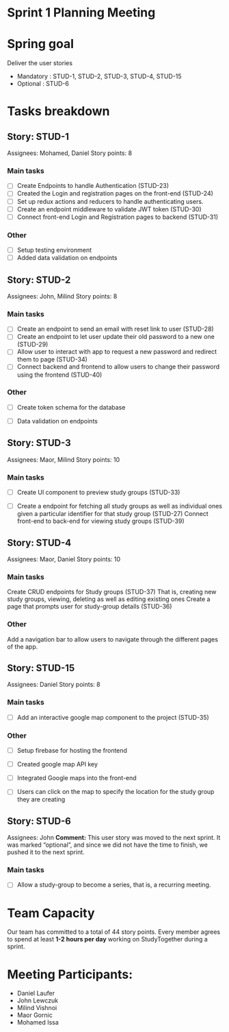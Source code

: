 # Sprint 1 Planning Meeting

# Spring goal 
Deliver the user stories
- Mandatory : STUD-1, STUD-2, STUD-3, STUD-4, STUD-15
- Optional : STUD-6

# Tasks breakdown

## Story: STUD-1
Assignees: Mohamed, Daniel 
Story points: 8
### Main tasks
- [ ] Create Endpoints to handle Authentication (STUD-23)
- [ ] Created the Login and registration pages on the front-end (STUD-24)
- [ ] Set up redux actions and reducers to handle authenticating users.
- [ ] Create an endpoint middleware to validate JWT token (STUD-30)
- [ ] Connect front-end Login and Registration pages to backend (STUD-31)
### Other 
- [ ] Setup testing environment
- [ ] Added data validation on endpoints

## Story: STUD-2
Assignees: John, Milind 
Story points: 8
### Main tasks
- [ ] Create an endpoint to send an email with reset link to user (STUD-28)
- [ ] Create an endpoint to let user update their old password to a new one (STUD-29)
- [ ] Allow user to interact with app to request a new password and redirect them to page (STUD-34)
- [ ] Connect backend and frontend to allow users to change their password using the frontend (STUD-40)
### Other 
- [ ] Create token schema for the database
- [ ] Data validation on endpoints


## Story: STUD-3
Assignees: Maor, Milind 
Story points: 10
### Main tasks
- [ ] Create UI component to preview study groups (STUD-33)
- [ ] Create a endpoint for fetching all study groups as well as individual ones given a particular identifier for that study group (STUD-27)
Connect front-end to back-end for viewing study groups (STUD-39)



## Story: STUD-4
Assignees: Maor, Daniel
Story points: 10
### Main tasks
Create CRUD endpoints for Study groups (STUD-37)
That is, creating new study groups, viewing, deleting as well as editing existing ones
Create a page that prompts user for study-group details (STUD-36)
### Other 
Add a navigation bar to allow users to navigate through the different pages of the app.


## Story: STUD-15
Assignees: Daniel 
Story points: 8
### Main tasks
- [ ] Add an interactive google map component to the project (STUD-35)


### Other 
- [ ] Setup firebase for hosting the frontend
- [ ] Created google map API key
- [ ] Integrated Google maps into the front-end
- [ ] Users can click on the map to specify the location for the study group they are creating


## Story: STUD-6
Assignees: John 
**Comment:** This user story was moved to the next sprint. It was marked “optional”, and since we did not have the time to finish, we pushed it to the next sprint. 
### Main tasks
- [ ] Allow a study-group to become a series, that is, a recurring meeting. 


# Team Capacity 
Our team has committed to a total of 44 story points. 
Every member agrees to spend at least **1-2 hours per day** working on StudyTogether during a sprint. 

# Meeting Participants:
- Daniel Laufer
- John Lewczuk
 - Milind Vishnoi
- Maor Gornic
- Mohamed Issa

